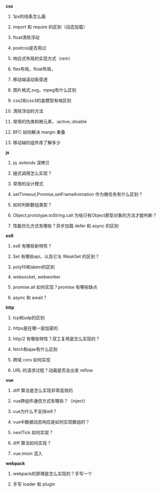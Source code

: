 **css**

1. 1px的线条怎么画

2. import 和 require 的区别（动态加载）

3. float清除浮动

4. postcss是否用过

5. 响应式布局的实现方式（rem）

6. flex布局，float布局，

7. 移动端滚动条穿透

8. 图片格式,svg，mpeg有什么区别

9. css2和css3的盒模型有啥区别

10. 清除浮动的方法

11. 常用的伪类和微元素，:active,:disable

12. BFC 如何解决 margin 重叠

13. 移动端的组件库了解多少

**js**

1. jq .extends 深拷贝

2. 链式调用怎么实现？

3. 常用的设计模式

4. setTimeout,Promise,setFrameAnimation 作为微任务有什么区别？

5. 如何判断数组类型？

6. Object.prototype.toString.call 为啥只有Object原型对象的方法才能判断？

7. 性能优化方式有哪些？异步加载 defer 和 async 的区别

**es6**

1. es6 有哪些新特性？

2. Set 有哪些api，以及它与 WeakSet 的区别？

3. polyfill和skem的区别

4. websocket, webworker

5. promise.all 如何实现？promise 有哪些缺点

6. async 和 await？

**http**

1. tcp和udp的区别

2. https是在哪一层加密的

3. http/2 有哪些特性？双工复用是怎么实现的？

4. fetch和ajax有什么区别

5. 跨域 cors 如何实现

6. URL 的请求过程？动画是否会出发 reflow

**vue**

1. diff 算法是怎么实现非常高效的

2. vue跨组件通信方式有哪些？（inject）

3. vue为什么不支持ie9？

4. vue中数据动态响应是如何实现数组的？

5. nextTick 如何实现？

6. diff 算法如何实现？

7. vue.mixin 混入

**webpack**

1. webpack的原理是怎么实现的？手写一个

2. 手写 loader 和 plugin
